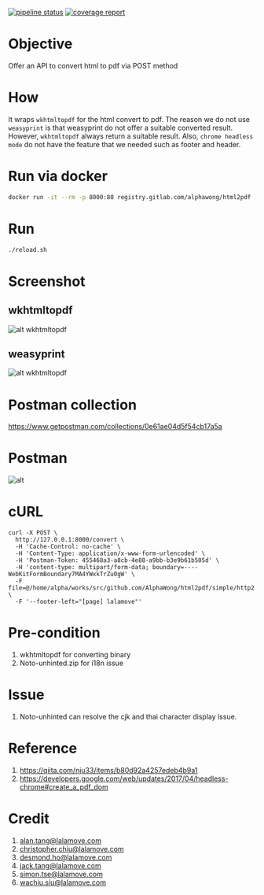[![pipeline status](https://gitlab.com/AlphaWong/html2pdf/badges/master/pipeline.svg)](https://gitlab.com/AlphaWong/html2pdf/pipelines)
[![coverage report](https://gitlab.com/AlphaWong/html2pdf/badges/master/coverage.svg)](https://alphawong.gitlab.io/html2pdf/coverage.html)

# Objective
Offer an API to convert html to pdf via POST method

# How
It wraps `wkhtmltopdf` for the html convert to pdf. The reason we do not use `weasyprint` is that weasyprint do not offer a suitable converted result. However, `wkhtmltopdf` always return a suitable result. Also, `chrome headless mode` do not have the feature that we needed such as footer and header.

# Run via docker
```sh
docker run -it --rm -p 8000:80 registry.gitlab.com/alphawong/html2pdf
```

# Run
```sh
./reload.sh
```

# Screenshot
## wkhtmltopdf
![alt wkhtmltopdf](https://i.imgur.com/nrH8RTV.png)
## weasyprint
![alt wkhtmltopdf](https://i.imgur.com/uEOf6eb.png)

# Postman collection
https://www.getpostman.com/collections/0e61ae04d5f54cb17a5a

# Postman
![alt](https://i.imgur.com/7LXtzEr.png)

# cURL
```
curl -X POST \
  http://127.0.0.1:8000/convert \
  -H 'Cache-Control: no-cache' \
  -H 'Content-Type: application/x-www-form-urlencoded' \
  -H 'Postman-Token: 455468a3-a8cb-4e88-a9bb-b3e9b61b505d' \
  -H 'content-type: multipart/form-data; boundary=----WebKitFormBoundary7MA4YWxkTrZu0gW' \
  -F file=@/home/alpha/works/src/github.com/AlphaWong/html2pdf/simple/http2.html \
  -F '--footer-left="[page] lalamove"'
```

# Pre-condition
1. wkhtmltopdf for converting binary
2. Noto-unhinted.zip for i18n issue

# Issue
1. Noto-unhinted can resolve the cjk and thai character display issue.

# Reference
1. https://qiita.com/nju33/items/b80d92a4257edeb4b9a1
2. https://developers.google.com/web/updates/2017/04/headless-chrome#create_a_pdf_dom

# Credit
1. alan.tang@lalamove.com
1. christopher.chiu@lalamove.com
1. desmond.ho@lalamove.com
1. jack.tang@lalamove.com
1. simon.tse@lalamove.com
1. wachiu.siu@lalamove.com
